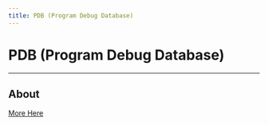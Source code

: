 ```yaml
---
title: PDB (Program Debug Database)
---
```


# PDB (Program Debug Database)

___

## About

[More Here](../../../tutorials/addons/pdb.md)
